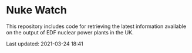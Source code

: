 # Nuke Watch

This repository includes code for retrieving the latest information available on the output of EDF nuclear power plants in the UK.

Last updated: 2021-03-24 18:41
